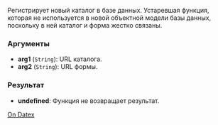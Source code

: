 Регистрирует новый каталог в базе данных. Устаревшая функция, которая не используется в новой объектной модели базы данных, поскольку в ней каталог и форма жестко связаны.

### Аргументы
- **arg1** (`String`): URL каталога.
- **arg2** (`String`): URL формы.

### Результат
- **undefined**: Функция не возвращает результат.

[On Datex](http://docs.datex.ru/article.htm?id=5620276905286592621)